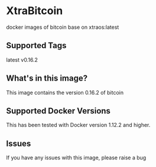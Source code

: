# XtraBitcoin
docker images of bitcoin base on xtraos:latest

## Supported Tags
latest
v0.16.2


## What's in this image?
This image contains the version 0.16.2 of bitcoin


## Supported Docker Versions
This has been tested with Docker version 1.12.2 and higher.

## Issues
If you have any issues with this image, please raise a bug

